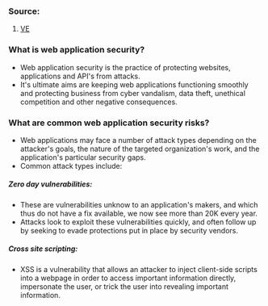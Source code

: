 ### Source:

1. [VE](https://www.cloudflare.com/learning/security/what-is-web-application-security/)

### What is web application security?

* Web application security is the practice of protecting websites, applications and API's from attacks.
* It's ultimate aims are keeping web applications functioning smoothly and protecting business from cyber vandalism, data theft, unethical competition and other negative consequences.


### What are common web application security risks?

* Web applications may face a number of attack types depending on the attacker's goals, the nature of the targeted organization's work, and the application's particular security gaps.
* Common attack types include:

##### Zero day vulnerabilities:

* These are vulnerabilities unknow to an application's makers, and which thus do not have a fix available, we now see more than 20K every year.
* Attacks look to exploit these vulnerabilities quickly, and often follow up by seeking to evade protections put in place by security vendors.

##### Cross site scripting:

* XSS is a vulnerability that allows an attacker to inject client-side scripts into a webpage in order to access important information directly, impersonate the user, or trick the user into revealing important information.

